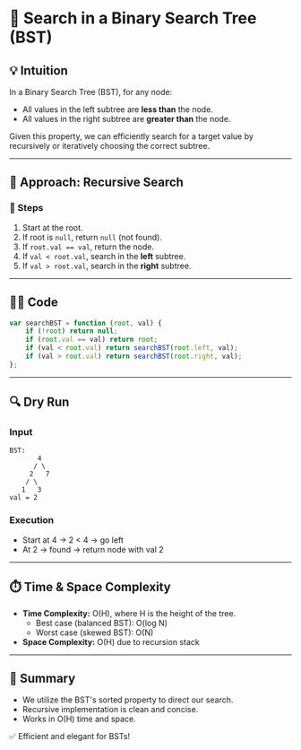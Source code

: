 # 🌲 Search in a Binary Search Tree (BST)

## 💡 Intuition
In a Binary Search Tree (BST), for any node:
- All values in the left subtree are **less than** the node.
- All values in the right subtree are **greater than** the node.

Given this property, we can efficiently search for a target value by recursively or iteratively choosing the correct subtree.

---

## 🚀 Approach: Recursive Search

### 📌 Steps
1. Start at the root.
2. If root is `null`, return `null` (not found).
3. If `root.val == val`, return the node.
4. If `val < root.val`, search in the **left** subtree.
5. If `val > root.val`, search in the **right** subtree.

---

## 🧑‍💻 Code
```javascript
var searchBST = function (root, val) {
    if (!root) return null;
    if (root.val == val) return root;
    if (val < root.val) return searchBST(root.left, val);
    if (val > root.val) return searchBST(root.right, val);
};
```

---

## 🔍 Dry Run
### Input
```
BST:
       4
      / \
     2   7
    / \
   1   3
val = 2
```

### Execution
- Start at 4 → 2 < 4 → go left
- At 2 → found → return node with val 2

---

## ⏱️ Time & Space Complexity
- **Time Complexity:** O(H), where H is the height of the tree.
  - Best case (balanced BST): O(log N)
  - Worst case (skewed BST): O(N)
- **Space Complexity:** O(H) due to recursion stack

---

## 📘 Summary
- We utilize the BST's sorted property to direct our search.
- Recursive implementation is clean and concise.
- Works in O(H) time and space.

✅ Efficient and elegant for BSTs!

